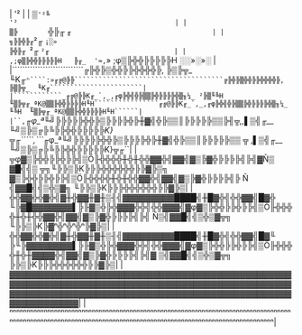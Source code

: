 |                                         '²                                                                                                                    |
|                                       ▒`'²╚                                                                          '²                                       |
|                                     ▒╠       `                                                                      ╬╠╓ ` ╓                                   |
|                                  ╗╠╠╬╠╓ `²╓    `¡░»                                                              ╠╬╠╓ `²╓   `²╓                               |
|                              ,;φ▒╠╬╬╠╠╠╠╠H   ╠╓_  '≈,`»                                                      ;φ▒╠╬╬╠╠╠╠╠H   ░░»░»░                            |
|````````````````````````````╔╠╬╠▒╬╬╠╠╬╬╬╬╠,   ╠▒╠╦_  ╙K╓```ⁿ````:»╓╔@╠╠`````````````````````````````````````╔╠╬╠▒╬╬╠╠╬╬╬╬╠,   ╠▒╠╦_  ╙K╓```````````````````````|
|````````````_╓╔@╠╠K╓_`,_,╓φ╠╬╣╬╠▒▒╠╬╠╠╠╠╬▒╖¼_ ²╠▒╙╚H  ╙▒╠╦╓_ªK@▒▒╟╬╬╠╠╠╠H╙H````````````````╓╔@╠╠K╓_`,_,╓φ╠╬╣╬╠▒▒╠╬╠╠╠╠╬▒╖¼_    ╙╚H  ╙▒╠╦╓_ªK@▒▒╟╬╬╠╠╠╠H╙H``````|
|``,```_╓φ_ª╙╝╠╠╠╠╠╬╬╠▒╠╠╠╠╬╠╫▓╣╬╠▒▒║╠╠╠╠╠▒▒╠╢╦,,▌▒╣╓__  ╙╝▒╠▒╔╠╚╠╠╬╬╠╠╠╠╠K}╦╓`````,```_╓φ_ª╙╝╠╠╠╠╠╬╬╠▒╠╠╠╠╬╠╫▓╣╬╠▒▒║╠╠╠╠╠▒▒  ╦ ,▌▒╣╓__  ╙╝▒╠▒╔╠╚╠╠╬╬╠╠╠╠╠K}╦╓``|
|╦φ▓▒╠╬╬╠╠╬╠╠╣▒Ö╟╬╬╬╬╫╬╫╬╬▓▓╬╣▓▓╣▓▒╠▓╬╠╠╠╠╣╠╣▓Ñ▒  ▓█╣╣▒   ╦╗╙╠╠▒╠K╠╠╠╬╬╬╬╬╬╠╠▓╠▒╗  ▓▒╠╬╬╠╠╬╠╠╣▒Ö╟╬╬╬╬╫╬╫╬╬▓▓╬╣▓▓╣▓▒╠▓╬╠╠╠╠╣╠  Ñ ╣▓▓█╣╣▒╬▒▓╗ ╙╠╠▒╠K╠╠╠╬╬╬╬╬╬╠╠▓╠▒|
|╬╬▓▓╬╬▓╬╣▓╫╬▓▓╫▓╫▒╢╣▓▓▓▓▓▓▓▓▓████╣╫█▓╬╣╬╬▓▓╣█▓╬  ╙╠▓█▓▓▓▓▓▓▓▌╠╟▓▒╬╠╬▓▓▓╬╬╣╬╬▓▓▓╣▓φ▓▒╠╬╬╠╠╬╠╠╣▒Ö╟╬╬╬╬╫╬╫╬╬▓▓╬╣▓▓╣▓▒╠▓╬╠╠╠╠╣╠╣ Ñ▒╣▓▓█╣╣▒╬▒▓╦╗ ╙╠╠▒╠K╠▓ⁿ╬ⁿ╬ⁿ╬ⁿ╠▓╠▒|
|╬╬▓▓╬╬▓╬╣▓╫╬▓▓╫▓╫▒╢╣▓▓▓▓▓▓▓▓▓████╣╫█▓╬╣╬╬▓▓╣█▓╙  ╠╙╠▓▓▓▓▓▓▓▓▌╠╟▓▒╬╠╬▓▓▓╬╬╣╬╬▓▓▓╣▓φ▓▒╠╬╬╠╠╬╠╠╣▒Ö╟╬╬╬╬╫╬╫▓▓▓▓╬╣▓▓╣▓▒╠▓╬╠╠╠╠╣╠╣▓ ▒╣▓▓█╣╣▒╬▒▓╦╗ ╠╠▒╠K╠╠╠╬╬╬╬╬╬╠╠▓╠▒|
|▓▓▓▓▓▓▓▓▓▓▓▓▓▓▓▓▓▓▓▓▓▓▓▓▓▓▓▓▓▓▓▓▓▓▓▓▓▓▓▓▓▓▓▓▓▓▓▓▓▓▓▓▓▓▓▓▓▓▓▓▓▓▓▓▓▓▓▓▓▓▓▓▓▓▓▓▓▓▓▓▓▓▓▓▓▓▓▓▓▓▓▓▓▓▓▓▓▓▓▓▓▓▓▓▓▓▓▓▓▓▓▓▓▓▓▓▓▓▓▓▓▓▓▓▓▓▓▓▓▓▓▓▓▓▓▓▓▓▓▓▓▓▓▓▓▓▓▓▓▓▓▓▓▓▓▓▓▓▓|
|ⁿⁿⁿⁿⁿⁿⁿⁿⁿⁿⁿⁿⁿⁿⁿⁿⁿⁿⁿⁿⁿⁿⁿⁿⁿⁿⁿⁿⁿⁿⁿⁿⁿⁿⁿⁿⁿⁿⁿⁿⁿⁿⁿⁿⁿⁿⁿⁿⁿⁿⁿⁿⁿⁿⁿⁿⁿⁿⁿⁿⁿⁿⁿⁿⁿⁿⁿⁿⁿⁿⁿⁿⁿⁿⁿⁿⁿⁿⁿⁿⁿⁿⁿⁿⁿⁿⁿⁿⁿⁿⁿⁿⁿⁿⁿⁿⁿⁿⁿⁿⁿⁿⁿⁿⁿⁿⁿⁿⁿⁿⁿⁿⁿⁿⁿⁿⁿⁿⁿⁿⁿⁿⁿⁿⁿⁿⁿⁿⁿⁿⁿⁿⁿⁿⁿⁿⁿⁿⁿⁿⁿⁿⁿⁿⁿⁿⁿⁿⁿⁿⁿⁿⁿⁿⁿⁿⁿⁿⁿ|
